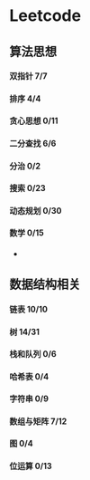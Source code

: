 # Leetcode


## 算法思想
#### 双指针      7/7
#### 排序        4/4
#### 贪心思想    0/11
#### 二分查找    6/6
#### 分治        0/2
#### 搜索        0/23
#### 动态规划    0/30
#### 数学        0/15

*

## 数据结构相关
#### 链表       10/10
#### 树         14/31
#### 栈和队列   0/6
#### 哈希表     0/4
#### 字符串     0/9
#### 数组与矩阵 7/12
#### 图         0/4
#### 位运算     0/13

